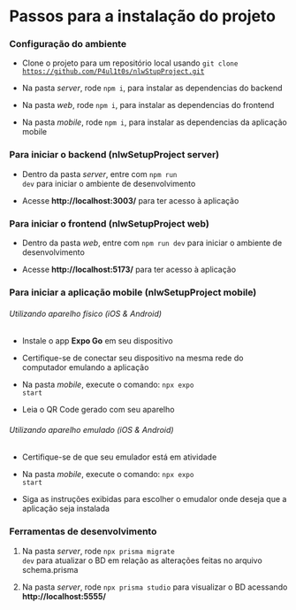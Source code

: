 # Passos para a instalação do projeto

### Configuração do ambiente

* Clone o projeto para um repositório local usando <code>git clone https://github.com/P4ul1t0s/nlwStupProject.git</code>

* Na pasta _server_, rode <code>npm i</code>, para instalar as dependencias do backend

* Na pasta _web_, rode <code>npm i</code>, para instalar as dependencias do frontend

* Na pasta _mobile_, rode <code>npm i</code>, para instalar as dependencias da aplicação mobile

### Para iniciar o backend (nlwSetupProject server)

* Dentro da pasta _server_, entre com <code>npm run dev</code> para iniciar o ambiente de desenvolvimento

* Acesse **http://localhost:3003/** para ter acesso à aplicação

### Para iniciar o frontend (nlwSetupProject web)

* Dentro da pasta _web_, entre com <code>npm run dev</code> para iniciar o ambiente de desenvolvimento

* Acesse **http://localhost:5173/** para ter acesso à aplicação

### Para iniciar a aplicação mobile (nlwSetupProject mobile)

###### Utilizando aparelho físico (iOS & Android)

* Instale o app **Expo Go** em seu dispositivo

* Certifique-se de conectar seu dispositivo na mesma rede do computador emulando a aplicação

* Na pasta _mobile_, execute o comando: <code>npx expo start</code>

* Leia o QR Code gerado com seu aparelho

###### Utilizando aparelho emulado (iOS & Android)

* Certifique-se de que seu emulador está em atividade

* Na pasta _mobile_, execute o comando: <code>npx expo start</code>

* Siga as instruções exibidas para escolher o emudalor onde deseja que a aplicação seja instalada

### Ferramentas de desenvolvimento

1. Na pasta _server_, rode <code>npx prisma migrate dev</code> para atualizar o BD em relação as alterações feitas no arquivo schema.prisma

2. Na pasta _server_, rode <code>npx prisma studio</code> para visualizar o BD acessando **http://localhost:5555/**